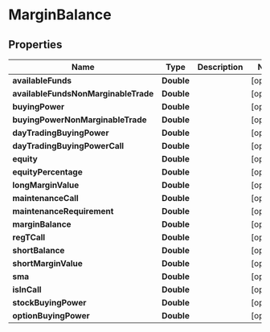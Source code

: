 # MarginBalance

## Properties
Name | Type | Description | Notes
------------ | ------------- | ------------- | -------------
**availableFunds** | **Double** |  |  [optional]
**availableFundsNonMarginableTrade** | **Double** |  |  [optional]
**buyingPower** | **Double** |  |  [optional]
**buyingPowerNonMarginableTrade** | **Double** |  |  [optional]
**dayTradingBuyingPower** | **Double** |  |  [optional]
**dayTradingBuyingPowerCall** | **Double** |  |  [optional]
**equity** | **Double** |  |  [optional]
**equityPercentage** | **Double** |  |  [optional]
**longMarginValue** | **Double** |  |  [optional]
**maintenanceCall** | **Double** |  |  [optional]
**maintenanceRequirement** | **Double** |  |  [optional]
**marginBalance** | **Double** |  |  [optional]
**regTCall** | **Double** |  |  [optional]
**shortBalance** | **Double** |  |  [optional]
**shortMarginValue** | **Double** |  |  [optional]
**sma** | **Double** |  |  [optional]
**isInCall** | **Double** |  |  [optional]
**stockBuyingPower** | **Double** |  |  [optional]
**optionBuyingPower** | **Double** |  |  [optional]
